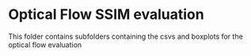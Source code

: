 # Optical Flow SSIM evaluation
This folder contains subfolders containing the csvs and boxplots for the optical flow evaluation
